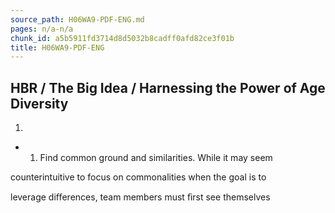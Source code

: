 ```yaml
---
source_path: H06WA9-PDF-ENG.md
pages: n/a-n/a
chunk_id: a5b5911fd3714d8d5032b8cadff0afd82ce3f01b
title: H06WA9-PDF-ENG
---
```

## HBR / The Big Idea / Harnessing the Power of Age Diversity

1.

- 1. Find common ground and similarities. While it may seem

counterintuitive to focus on commonalities when the goal is to

leverage diﬀerences, team members must ﬁrst see themselves
